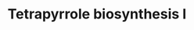 ---
annotations:
- type: Pathway Ontology
  value: '"metabolic pathway of cofactors'
authors:
- Anwesha
- Eweitz
description: 'This event has been computationally inferred from an event that has
  been demonstrated in another species.<p>The inference is based on Ensembl Compara
  orthology projection. Briefly, reactions for which all involved PhysicalEntities
  (in input, output and catalyst) have a mapped ortholog or paralog are inferred to
  the other species. High-level events are also inferred for these events to allow
  for easier navigation.<p>Details of projection methods and parameters may be found
  <a href="/projection.html">here.</a><p>Original Pathway at Reactome: http://www.reactome.org/PathwayBrowser/#DB=gk_current&FOCUS_SPECIES_ID=48887&FOCUS_PATHWAY_ID=5402217'
last-edited: 2021-05-28
organisms:
- Arabidopsis thaliana
redirect_from:
- /index.php/Pathway:WP2947
- /instance/WP2947
schema-jsonld:
- '@context': https://schema.org/
  '@id': https://wikipathways.github.io/pathways/WP2947.html
  '@type': Dataset
  creator:
    '@type': Organization
    name: WikiPathways
  description: 'This event has been computationally inferred from an event that has
    been demonstrated in another species.<p>The inference is based on Ensembl Compara
    orthology projection. Briefly, reactions for which all involved PhysicalEntities
    (in input, output and catalyst) have a mapped ortholog or paralog are inferred
    to the other species. High-level events are also inferred for these events to
    allow for easier navigation.<p>Details of projection methods and parameters may
    be found <a href="/projection.html">here.</a><p>Original Pathway at Reactome:
    http://www.reactome.org/PathwayBrowser/#DB=gk_current&FOCUS_SPECIES_ID=48887&FOCUS_PATHWAY_ID=5402217'
  keywords:
  - porphobilinogen
  - AT5G08280
  - glutamate-1-semialdehyde
  - 5-amino-levulinate
  - NH3
  - PBG
  - H2O
  - HMBL
  - Homologues of
  - (LOC_OS06G49110.1)
  - uroporphyrinogen-III
  - synthase
  - (LOC_OS08G41990.1)
  - 2,1-aminomutase
  - AT2G26540
  license: CC0
  name: Tetrapyrrole biosynthesis I
seo: CreativeWork
title: Tetrapyrrole biosynthesis I
wpid: WP2947
---